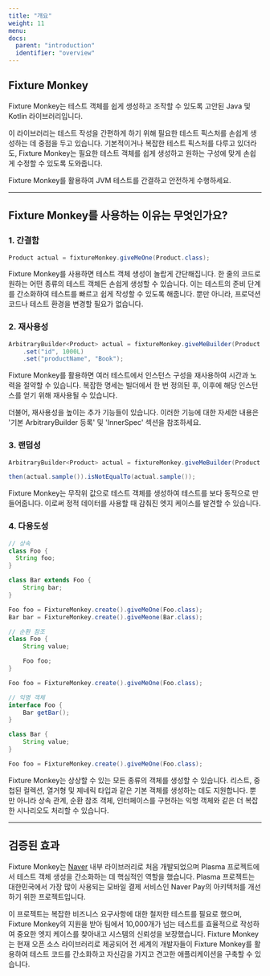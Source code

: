 ```yaml
---
title: "개요"
weight: 11
menu:
docs:
  parent: "introduction"
  identifier: "overview"
---
```


## Fixture Monkey

Fixture Monkey는 테스트 객체를 쉽게 생성하고 조작할 수 있도록 고안된 Java 및 Kotlin 라이브러리입니다.

이 라이브러리는 테스트 작성을 간편하게 하기 위해 필요한 테스트 픽스처를 손쉽게 생성하는 데 중점을 두고 있습니다.
기본적이거나 복잡한 테스트 픽스처를 다루고 있더라도, Fixture Monkey는 필요한 테스트 객체를 쉽게 생성하고 원하는 구성에 맞게 손쉽게 수정할 수 있도록 도와줍니다.

Fixture Monkey를 활용하여 JVM 테스트를 간결하고 안전하게 수행하세요.

---------

## Fixture Monkey를 사용하는 이유는 무엇인가요?
### 1. 간결함
```java
Product actual = fixtureMonkey.giveMeOne(Product.class);
```
Fixture Monkey를 사용하면 테스트 객체 생성이 놀랍게 간단해집니다. 한 줄의 코드로 원하는 어떤 종류의 테스트 객체든 손쉽게 생성할 수 있습니다.
이는 테스트의 준비 단계를 간소화하여 테스트를 빠르고 쉽게 작성할 수 있도록 해줍니다. 뿐만 아니라, 프로덕션 코드나 테스트 환경을 변경할 필요가 없습니다.

### 2. 재사용성
```java
ArbitraryBuilder<Product> actual = fixtureMonkey.giveMeBuilder(Product.class)
    .set("id", 1000L)
    .set("productName", "Book");
```
Fixture Monkey를 활용하면 여러 테스트에서 인스턴스 구성을 재사용하여 시간과 노력을 절약할 수 있습니다.
복잡한 명세는 빌더에서 한 번 정의된 후, 이후에 해당 인스턴스를 얻기 위해 재사용될 수 있습니다.

더불어, 재사용성을 높이는 추가 기능들이 있습니다. 이러한 기능에 대한 자세한 내용은 '기본 ArbitraryBuilder 등록' 및 'InnerSpec' 섹션을 참조하세요.

### 3. 랜덤성
```java
ArbitraryBuilder<Product> actual = fixtureMonkey.giveMeBuilder(Product.class);

then(actual.sample()).isNotEqualTo(actual.sample());
```
Fixture Monkey는 무작위 값으로 테스트 객체를 생성하여 테스트를 보다 동적으로 만들어줍니다.
이로써 정적 데이터를 사용할 때 감춰진 엣지 케이스를 발견할 수 있습니다.

### 4. 다용도성
```java
// 상속
class Foo {
  String foo;
}

class Bar extends Foo {
    String bar;
}

Foo foo = FixtureMonkey.create().giveMeOne(Foo.class);
Bar bar = FixtureMonkey.create().giveMeone(Bar.class);

// 순환 참조
class Foo {
    String value;

    Foo foo;
}

Foo foo = FixtureMonkey.create().giveMeOne(Foo.class);

// 익명 객체
interface Foo {
    Bar getBar();
}

class Bar {
    String value;
}

Foo foo = FixtureMonkey.create().giveMeOne(Foo.class);
```

Fixture Monkey는 상상할 수 있는 모든 종류의 객체를 생성할 수 있습니다. 리스트, 중첩된 컬렉션, 열거형 및 제네릭 타입과 같은 기본 객체를 생성하는 데도 지원합니다.
뿐만 아니라 상속 관계, 순환 참조 객체, 인터페이스를 구현하는 익명 객체와 같은 더 복잡한 시나리오도 처리할 수 있습니다.

---------

## 검증된 효과
Fixture Monkey는 [Naver](https://www.navercorp.com/) 내부 라이브러리로 처음 개발되었으며 Plasma 프로젝트에서 테스트 객체 생성을 간소화하는 데 핵심적인 역할을 했습니다.
Plasma 프로젝트는 대한민국에서 가장 많이 사용되는 모바일 결제 서비스인 Naver Pay의 아키텍처를 개선하기 위한 프로젝트입니다.

이 프로젝트는 복잡한 비즈니스 요구사항에 대한 철저한 테스트를 필요로 했으며, Fixture Monkey의 지원을 받아 팀에서 10,000개가 넘는 테스트를 효율적으로 작성하여 중요한 엣지 케이스를 찾아내고 시스템의 신뢰성을 보장했습니다.
Fixture Monkey는 현재 오픈 소스 라이브러리로 제공되어 전 세계의 개발자들이 Fixture Monkey를 활용하여 테스트 코드를 간소화하고 자신감을 가지고 견고한 애플리케이션을 구축할 수 있습니다.

